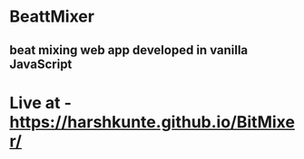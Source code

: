 # BeattMixer

## beat mixing web app developed in vanilla JavaScript

# Live at - https://harshkunte.github.io/BitMixer/
